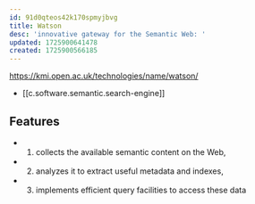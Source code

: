 ```yaml
---
id: 91d0qteos42k170spmyjbvg
title: Watson
desc: 'innovative gateway for the Semantic Web: '
updated: 1725900641478
created: 1725900566185
---
```


https://kmi.open.ac.uk/technologies/name/watson/
- [[c.software.semantic.search-engine]]

## Features

- 1) collects the available semantic content on the Web, 
- 2) analyzes it to extract useful metadata and indexes, 
- 3) implements efficient query facilities to access these data